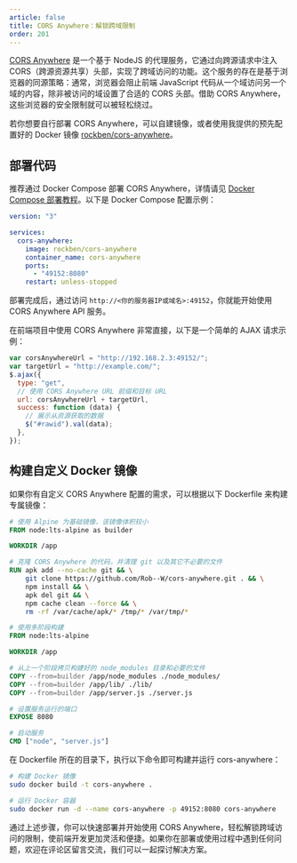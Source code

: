 ```yaml
---
article: false
title: CORS Anywhere：解锁跨域限制
order: 201
---
```


[CORS Anywhere](https://github.com/Rob--W/cors-anywhere) 是一个基于 NodeJS 的代理服务，它通过向跨源请求中注入 CORS（跨源资源共享）头部，实现了跨域访问的功能。这个服务的存在是基于浏览器的同源策略：通常，浏览器会阻止前端 JavaScript 代码从一个域访问另一个域的内容，除非被访问的域设置了合适的 CORS 头部。借助 CORS Anywhere，这些浏览器的安全限制就可以被轻松绕过。

若你想要自行部署 CORS Anywhere，可以自建镜像，或者使用我提供的预先配置好的 Docker 镜像 [rockben/cors-anywhere](https://hub.docker.com/r/rockben/cors-anywhere)。

## 部署代码

推荐通过 Docker Compose 部署 CORS Anywhere，详情请见 [Docker Compose 部署教程](./#%E9%83%A8%E7%BD%B2%E6%95%99%E7%A8%8B)。以下是 Docker Compose 配置示例：

```yml
version: "3"

services:
  cors-anywhere:
    image: rockben/cors-anywhere
    container_name: cors-anywhere
    ports:
      - "49152:8080"
    restart: unless-stopped
```

部署完成后，通过访问 `http://<你的服务器IP或域名>:49152`，你就能开始使用 CORS Anywhere API 服务。

在前端项目中使用 CORS Anywhere 非常直接，以下是一个简单的 AJAX 请求示例：

```javascript
var corsAnywhereUrl = "http://192.168.2.3:49152/";
var targetUrl = "http://example.com/";
$.ajax({
  type: "get",
  // 使用 CORS Anywhere URL 前缀和目标 URL
  url: corsAnywhereUrl + targetUrl,
  success: function (data) {
    // 展示从资源获取的数据
    $("#rawid").val(data);
  },
});
```

## 构建自定义 Docker 镜像

如果你有自定义 CORS Anywhere 配置的需求，可以根据以下 Dockerfile 来构建专属镜像：

```dockerfile
# 使用 Alpine 为基础镜像，该镜像体积较小
FROM node:lts-alpine as builder

WORKDIR /app

# 克隆 CORS Anywhere 的代码，并清理 git 以及其它不必要的文件
RUN apk add --no-cache git && \
    git clone https://github.com/Rob--W/cors-anywhere.git . && \
    npm install && \
    apk del git && \
    npm cache clean --force && \
    rm -rf /var/cache/apk/* /tmp/* /var/tmp/*

# 使用多阶段构建
FROM node:lts-alpine

WORKDIR /app

# 从上一个阶段拷贝构建好的 node_modules 目录和必要的文件
COPY --from=builder /app/node_modules ./node_modules/
COPY --from=builder /app/lib/ ./lib/
COPY --from=builder /app/server.js ./server.js

# 设置服务运行的端口
EXPOSE 8080

# 启动服务
CMD ["node", "server.js"]
```

在 Dockerfile 所在的目录下，执行以下命令即可构建并运行 cors-anywhere：

```bash
# 构建 Docker 镜像
sudo docker build -t cors-anywhere .

# 运行 Docker 容器
sudo docker run -d --name cors-anywhere -p 49152:8080 cors-anywhere
```

通过上述步骤，你可以快速部署并开始使用 CORS Anywhere，轻松解锁跨域访问的限制，使前端开发更加灵活和便捷。如果你在部署或使用过程中遇到任何问题，欢迎在评论区留言交流，我们可以一起探讨解决方案。
